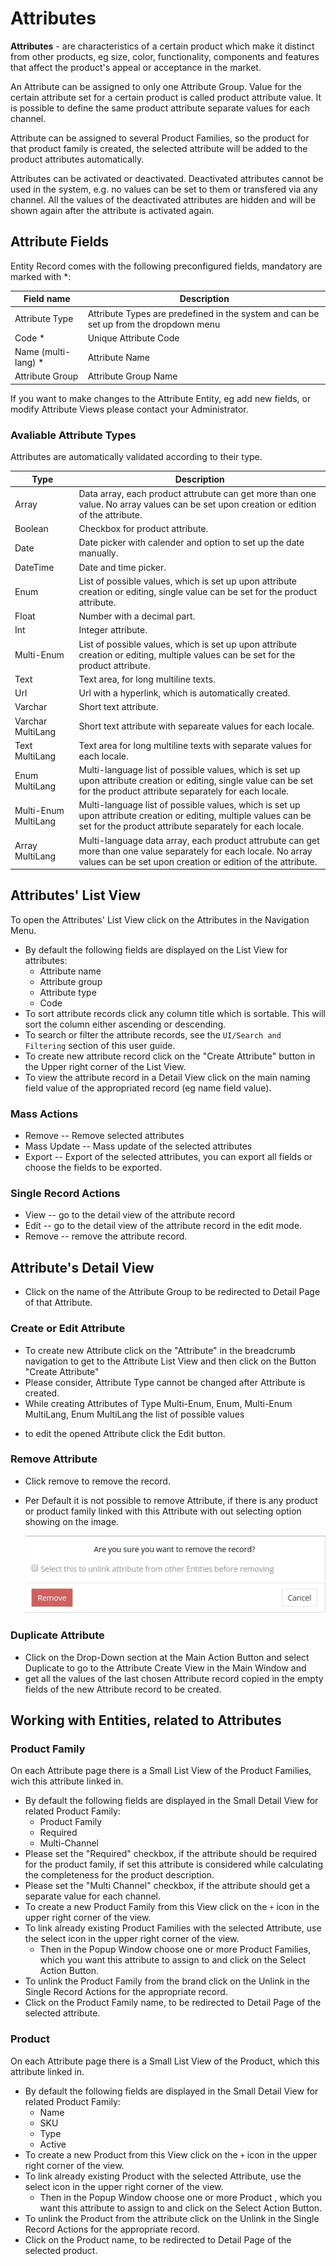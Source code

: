 # Attributes

 **Attributes** - are characteristics of a certain product which make it distinct from other products, eg size, color, functionality, components and features that affect the product's appeal or acceptance in the market.  

An Attribute can be assigned to only one Attribute Group. Value for the certain attribute set for a certain product is called product attribute value.  It is possible to define the same product attribute separate values for each channel. 

Attribute can be assigned to several Product Families, so the product for that product family is created, the selected attribute will be added to the product attributes automatically.

Attributes can be activated or deactivated. Deactivated attributes cannot be used in the system, e.g. no values can be set to them or transfered via any channel. All the values of the deactivated attributes are hidden and will be shown again after the attribute is activated again.

## Attribute Fields

Entity Record comes with the following preconfigured fields, mandatory are marked with *:

| Field name          | Description                                                  |
| ------------------- | ------------------------------------------------------------ |
| Attribute Type      | Attribute Types are predefined in the system and can be set up from the dropdown menu |
| Code *              | Unique Attribute Code                                        |
| Name (multi-lang) * | Attribute Name                                               |
| Attribute Group     | Attribute Group Name                                         |

If you want to make changes to the Attribute Entity, eg add new fields, or modify Attribute Views please contact your Administrator.

### Avaliable Attribute Types

Attributes are automatically validated according to their type.

| Type                | Description                                                     |
| -------------------- | ------------------------------------------------------------ |
| Array                | Data array, each product attrubute can get more than one value. No array values can be set upon creation or edition of the attribute. |
| Boolean              | Checkbox for product attribute.                              |
| Date                 | Date picker with calender and option to set up the date manually. |
| DateTime             | Date and time picker.                                        |
| Enum                 | List of possible values, which is set up upon attribute creation or editing, single value can be set for the product attribute. |
| Float                | Number with a decimal part.                                  |
| Int                  | Integer attribute.                                           |
| Multi-Enum           | List of possible values, which is set up upon attribute creation or editing, multiple values can be set for the product attribute. |
| Text                 | Text area, for long multiline texts.                         |
| Url                  | Url with a hyperlink, which is automatically created.        |
| Varchar              | Short text attribute.                                        |
| Varchar MultiLang    | Short text attribute with separeate values for each locale.  |
| Text MultiLang       | Text area for long multiline texts with separate values for each locale. |
| Enum MultiLang       | Multi-language list of possible values, which is set up upon attribute creation or editing, single value can be set for the product attribute separately for each locale. |
| Multi-Enum MultiLang | Multi-language list of possible values, which is set up upon attribute creation or editing, multiple values can be set for the product attribute separately for each locale. |
| Array MultiLang      | Multi-language data array, each product attrubute can get more than one value separately for each locale. No array values can be set upon creation or edition of the attribute. |

## Attributes' List View

To open the Attributes' List View click on the Attributes in the Navigation Menu.

- By default the following fields are displayed on the List View for attributes:
  - Attribute name
  - Attribute group
  - Attribute type
  - Code
- To sort attribute records click any column title which is sortable. This will sort the column either ascending or descending. 
- To search or filter the attribute records, see the `UI/Search and Filtering` section of this user guide.
- To create new attribute record click on the "Create Attribute" button in the Upper right corner of the List View.
- To view the attribute record in a Detail View click on the main naming field value of the appropriated record (eg name field value).
<!-- [VT] ----- добавить скрин -->
### Mass Actions

- Remove --  Remove selected attributes
- Mass Update --  Mass update of the selected attributes
- Export -- Export of the selected attributes, you can export all fields or choose the fields to be exported.
<!-- [VT] ----- есть также пункты ADD RELATION и REMOVE RELATION . нужно дописать -->
### Single Record Actions

- View -- go to the detail view of the attribute record
- Edit -- go to the detail view of the attribute record in the edit mode.
- Remove -- remove the attribute record.

## Attribute's Detail View

- Click on the name of the Attribute Group to be redirected to Detail Page of that Attribute.

### Create or Edit Attribute

- To create new Attribute click on the "Attribute" in the breadcrumb navigation to get to the Attribute List View and then click on the Button "Create Attribute"
- Please consider, Attribute Type cannot be changed after Attribute is created.
- While creating Attributes of Type Multi-Enum, Enum, Multi-Enum MultiLang, Enum MultiLang the list of possible values 
<!-- [VT] ----- не дописано -->
- to edit the opened Attribute click the Edit button.

### Remove Attribute

- Click remove to remove the record.

- Per Default it is not possible to remove Attribute, if there is any product or product family linked with this Attribute with out selecting option showing on the image.

  ![Attribute Remove](../../_assets/attributes/remove-attribute.jpg)

### Duplicate Attribute

- Click on the Drop-Down section at the Main Action Button and select Duplicate to go to the Attribute Create View in the Main Window and 
- get all the values of the last chosen Attribute record copied in the empty fields of the new Attribute record to be created.
<!-- [VT] ----- ощущение, что не дописано. Лучше написать все в 1 пункт -->

## Working with Entities, related to Attributes

### Product Family

On each Attribute page there is a Small List View of the Product Families, wich this attribute linked in.

- By default the following fields are displayed in the Small Detail View for related Product Family:
  - Product Family
  - Required
  - Multi-Channel 
- Please set the "Required" checkbox, if the attribute should be required for the product family, if set this attribute is considered while calculating the completeness for the product description.
- Please set the "Multi Channel" checkbox, if the attribute should get a separate value for each channel.
- To create a new Product Family from this View click on the `+` icon in the upper right corner of the view.
- To link already existing Product Families with the selected Attribute, use the select icon in the upper right corner of the view. 
  - Then in the Popup Window choose one or more Product Families, which you want this attribute to assign to and click on the Select Action Button. 
- To unlink the Product Family from the brand click on the Unlink in the Single Record Actions for the appropriate record.
- Click on the Product Family name, to be redirected to Detail Page of the selected attribute.
<!-- [VT] ----- добавить скрин -->
### Product 

On each Attribute page there is a Small List View of the Product, which this attribute linked in.

- By default the following fields are displayed in the Small Detail View for related Product Family:
  - Name
  - SKU
  - Type
  - Active 
- To create a new Product  from this View click on the `+` icon in the upper right corner of the view.
- To link already existing Product  with the selected Attribute, use the select icon in the upper right corner of the view. 
  - Then in the Popup Window choose one or more Product , which you want this attribute to assign to and click on the Select Action Button. 
- To unlink the Product  from the attribute click on the Unlink in the Single Record Actions for the appropriate record.
- Click on the Product name, to be redirected to Detail Page of the selected product.
<!-- [VT] ----- добавить скрин -->
